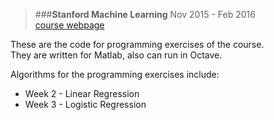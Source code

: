 > ###**Stanford Machine Learning**
> Nov 2015 - Feb 2016     
> [course webpage](https://www.coursera.org/learn/machine-learning/)

These are the code for programming exercises of the course.      
They are written for Matlab, also can run in Octave.     
      
Algorithms for the programming exercises include:    

 - Week 2 - Linear Regression
 - Week 3 - Logistic Regression

